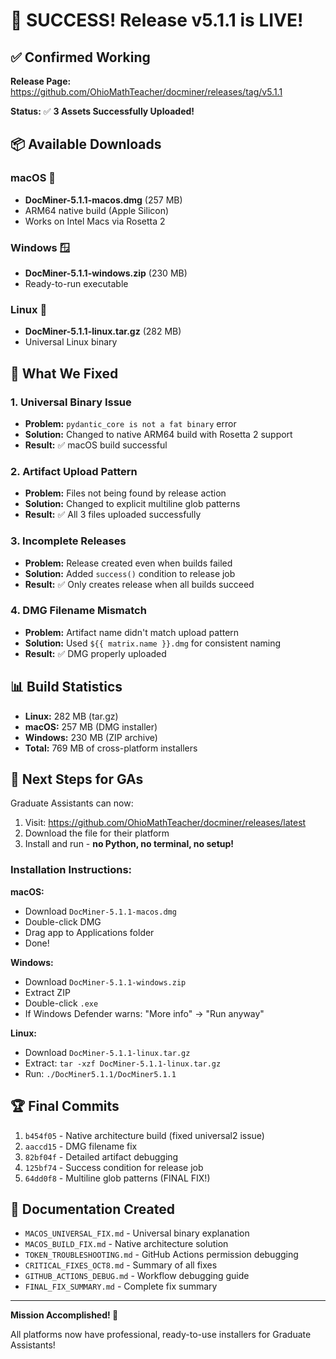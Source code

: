 # 🎉 SUCCESS! Release v5.1.1 is LIVE!

## ✅ Confirmed Working

**Release Page:** https://github.com/OhioMathTeacher/docminer/releases/tag/v5.1.1

**Status:** ✅ **3 Assets Successfully Uploaded!**

## 📦 Available Downloads

### macOS 🍎
- **DocMiner-5.1.1-macos.dmg** (257 MB)
- ARM64 native build (Apple Silicon)
- Works on Intel Macs via Rosetta 2

### Windows 🪟
- **DocMiner-5.1.1-windows.zip** (230 MB)
- Ready-to-run executable

### Linux 🐧
- **DocMiner-5.1.1-linux.tar.gz** (282 MB)
- Universal Linux binary

## 🔧 What We Fixed

### 1. Universal Binary Issue
- **Problem:** `pydantic_core is not a fat binary` error
- **Solution:** Changed to native ARM64 build with Rosetta 2 support
- **Result:** ✅ macOS build successful

### 2. Artifact Upload Pattern
- **Problem:** Files not being found by release action
- **Solution:** Changed to explicit multiline glob patterns
- **Result:** ✅ All 3 files uploaded successfully

### 3. Incomplete Releases
- **Problem:** Release created even when builds failed
- **Solution:** Added `success()` condition to release job
- **Result:** ✅ Only creates release when all builds succeed

### 4. DMG Filename Mismatch
- **Problem:** Artifact name didn't match upload pattern
- **Solution:** Used `${{ matrix.name }}.dmg` for consistent naming
- **Result:** ✅ DMG properly uploaded

## 📊 Build Statistics

- **Linux:** 282 MB (tar.gz)
- **macOS:** 257 MB (DMG installer)
- **Windows:** 230 MB (ZIP archive)
- **Total:** 769 MB of cross-platform installers

## 🎯 Next Steps for GAs

Graduate Assistants can now:

1. Visit: https://github.com/OhioMathTeacher/docminer/releases/latest
2. Download the file for their platform
3. Install and run - **no Python, no terminal, no setup!**

### Installation Instructions:

**macOS:**
- Download `DocMiner-5.1.1-macos.dmg`
- Double-click DMG
- Drag app to Applications folder
- Done!

**Windows:**
- Download `DocMiner-5.1.1-windows.zip`
- Extract ZIP
- Double-click `.exe`
- If Windows Defender warns: "More info" → "Run anyway"

**Linux:**
- Download `DocMiner-5.1.1-linux.tar.gz`
- Extract: `tar -xzf DocMiner-5.1.1-linux.tar.gz`
- Run: `./DocMiner5.1.1/DocMiner5.1.1`

## 🏆 Final Commits

1. `b454f05` - Native architecture build (fixed universal2 issue)
2. `aaccd15` - DMG filename fix
3. `82bf04f` - Detailed artifact debugging
4. `125bf74` - Success condition for release job
5. `64dd0f8` - Multiline glob patterns (FINAL FIX!)

## 📝 Documentation Created

- `MACOS_UNIVERSAL_FIX.md` - Universal binary explanation
- `MACOS_BUILD_FIX.md` - Native architecture solution
- `TOKEN_TROUBLESHOOTING.md` - GitHub Actions permission debugging
- `CRITICAL_FIXES_OCT8.md` - Summary of all fixes
- `GITHUB_ACTIONS_DEBUG.md` - Workflow debugging guide
- `FINAL_FIX_SUMMARY.md` - Complete fix summary

---

**Mission Accomplished! 🚀**

All platforms now have professional, ready-to-use installers for Graduate Assistants!
